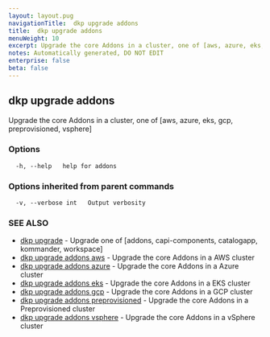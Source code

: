 ```yaml
---
layout: layout.pug
navigationTitle:  dkp upgrade addons
title:  dkp upgrade addons
menuWeight: 10
excerpt: Upgrade the core Addons in a cluster, one of [aws, azure, eks, gcp, preprovisioned, vsphere]
notes: Automatically generated, DO NOT EDIT
enterprise: false
beta: false
---
```

<!-- vale off -->
<!-- markdownlint-disable -->

## dkp upgrade addons

Upgrade the core Addons in a cluster, one of [aws, azure, eks, gcp, preprovisioned, vsphere]

### Options

```
  -h, --help   help for addons
```

### Options inherited from parent commands

```
  -v, --verbose int   Output verbosity
```

### SEE ALSO

* [dkp upgrade](/dkp/kommander/2.3/cli/dkp/upgrade/)	 - Upgrade one of [addons, capi-components, catalogapp, kommander, workspace]
* [dkp upgrade addons aws](/dkp/kommander/2.3/cli/dkp/upgrade/addons/aws/)	 - Upgrade the core Addons in a AWS cluster
* [dkp upgrade addons azure](/dkp/kommander/2.3/cli/dkp/upgrade/addons/azure/)	 - Upgrade the core Addons in a Azure cluster
* [dkp upgrade addons eks](/dkp/kommander/2.3/cli/dkp/upgrade/addons/eks/)	 - Upgrade the core Addons in a EKS cluster
* [dkp upgrade addons gcp](/dkp/kommander/2.3/cli/dkp/upgrade/addons/gcp/)	 - Upgrade the core Addons in a GCP cluster
* [dkp upgrade addons preprovisioned](/dkp/kommander/2.3/cli/dkp/upgrade/addons/preprovisioned/)	 - Upgrade the core Addons in a Preprovisioned cluster
* [dkp upgrade addons vsphere](/dkp/kommander/2.3/cli/dkp/upgrade/addons/vsphere/)	 - Upgrade the core Addons in a vSphere cluster

